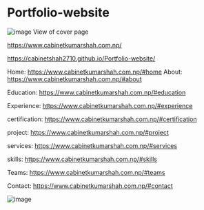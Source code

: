 # Portfolio-website 
![image](https://user-images.githubusercontent.com/53578487/151111679-53f9d4ad-3348-4679-a914-522ee802e893.png)
View of cover page

https://www.cabinetkumarshah.com.np/

https://cabinetshah2710.github.io/Portfolio-website/

Home:
https://www.cabinetkumarshah.com.np/#home
About:
https://www.cabinetkumarshah.com.np/#about

Education:
https://www.cabinetkumarshah.com.np/#education

Experience:
https://www.cabinetkumarshah.com.np/#experience

certification:
https://www.cabinetkumarshah.com.np/#certification

project:
https://www.cabinetkumarshah.com.np/#project

services:
https://www.cabinetkumarshah.com.np/#services

skills:
https://www.cabinetkumarshah.com.np/#skills

Teams:
https://www.cabinetkumarshah.com.np/#teams

Contact:
https://www.cabinetkumarshah.com.np/#contact


![image](https://user-images.githubusercontent.com/53578487/151112571-29aeccee-5040-45a6-a9f2-055e17d2d3a9.png)

